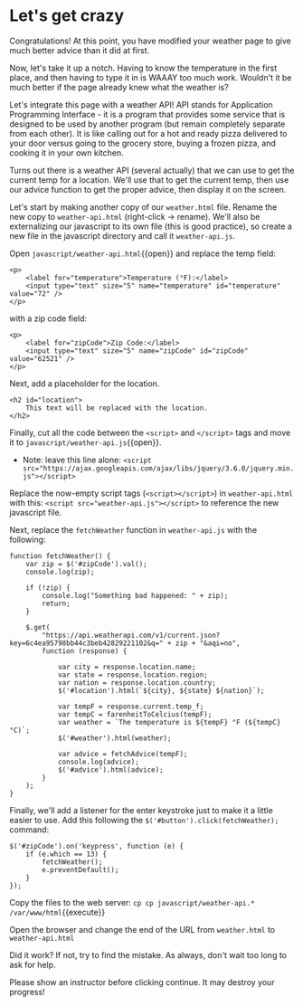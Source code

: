# Let's get crazy

Congratulations! At this point, you have modified your weather page to give much better advice than it did at first.

Now, let's take it up a notch. Having to know the temperature in the first place, and then having to type it in is WAAAY too much work. Wouldn't it be much better if the page already knew what the weather is?

Let's integrate this page with a weather API! API stands for Application Programming Interface - it is a program that provides some service that is designed to be used by another program (but remain completely separate from each other). It is like calling out for a hot and ready pizza delivered to your door versus going to the grocery store, buying a frozen pizza, and cooking it in your own kitchen.

Turns out there is a weather API (several actually) that we can use to get the current temp for a location. We'll use that to get the current temp, then use our advice function to get the proper advice, then display it on the screen.

Let's start by making another copy of our `weather.html` file. Rename the new copy to `weather-api.html` (right-click -> rename). We'll also be externalizing our javascript to its own file (this is good practice), so create a new file in the javascript directory and call it `weather-api.js`.

Open `javascript/weather-api.html`{{open}} and replace the temp field:

```
<p>
    <label for="temperature">Temperature (°F):</label>
    <input type="text" size="5" name="temperature" id="temperature" value="72" />
</p>
```

with a zip code field:

```
<p>
    <label for="zipCode">Zip Code:</label>
    <input type="text" size="5" name="zipCode" id="zipCode" value="62521" />
</p>
```

Next, add a placeholder for the location.

```
<h2 id="location">
    This text will be replaced with the location.
</h2>
```

Finally, cut all the code between the `<script>` and `</script>` tags and move it to `javascript/weather-api.js`{{open}}. 

* Note: leave this line alone:
`<script src="https://ajax.googleapis.com/ajax/libs/jquery/3.6.0/jquery.min.js"></script>`

Replace the now-empty script tags (`<script></script>`) in `weather-api.html` with this: `<script src="weather-api.js"></script>` to reference the new javascript file.

Next, replace the `fetchWeather` function in `weather-api.js` with the following:

```
function fetchWeather() {
    var zip = $('#zipCode').val();
    console.log(zip);

    if (!zip) {
        console.log("Something bad happened: " + zip);
        return;
    }

    $.get(
        "https://api.weatherapi.com/v1/current.json?key=6c4ea95798bb44c3beb42829221102&q=" + zip + "&aqi=no",
        function (response) {

            var city = response.location.name;
            var state = response.location.region;
            var nation = response.location.country;
            $('#location').html(`${city}, ${state} ${nation}`);

            var tempF = response.current.temp_f;
            var tempC = farenheitToCelcius(tempF);
            var weather = `The temperature is ${tempF} °F (${tempC} °C)`;
            $('#weather').html(weather);

            var advice = fetchAdvice(tempF);
            console.log(advice);
            $('#advice').html(advice);
        }
    );
}
```

Finally, we'll add a listener for the enter keystroke just to make it a little easier to use. Add this following the `$('#button').click(fetchWeather);` command:

```
$('#zipCode').on('keypress', function (e) {
    if (e.which == 13) {
        fetchWeather();
        e.preventDefault();
    }
});
```

Copy the files to the web server: `cp cp javascript/weather-api.* /var/www/html`{{execute}}

Open the browser and change the end of the URL from `weather.html` to `weather-api.html`

Did it work? If not, try to find the mistake. As always, don't wait too long to ask for help.

Please show an instructor before clicking continue. It may destroy your progress!